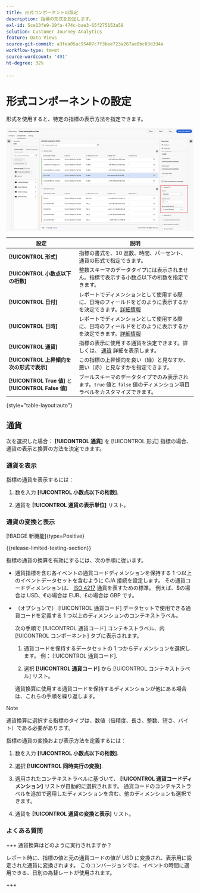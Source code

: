 ```yaml
---
title: 形式コンポーネントの設定
description: 指標の形式を設定します。
exl-id: 5ce13fe9-29fa-474c-bae3-65f275153a59
solution: Customer Journey Analytics
feature: Data Views
source-git-commit: a3fea05ac95407c7f3bee723a267ae0bc03d334a
workflow-type: tm+mt
source-wordcount: '491'
ht-degree: 32%

---
```


# 形式コンポーネントの設定

形式を使用すると、特定の指標の表示方法を指定できます。

![形式設定](../assets/format-settings.png)

| 設定 | 説明 |
| --- | --- |
| **[!UICONTROL 形式]** | 指標の書式を、10 進数、時間、パーセント、通貨の形式で指定できます。 |
| **[!UICONTROL 小数点以下の桁数]** | 整数スキーマのデータタイプには表示されません。指標で表示する小数点以下の桁数を指定できます。 |
| **[!UICONTROL 日付]** | レポートでディメンションとして使用する際に、日時のフィールドをどのように表示するかを決定できます。[詳細情報](../../use-cases/data-views/data-views-usecases.md#date-and-date-time-use-cases) |
| **[!UICONTROL 日時]** | レポートでディメンションとして使用する際に、日時のフィールドをどのように表示するかを決定できます。[詳細情報](../../use-cases/data-views/data-views-usecases.md#date-and-date-time-use-cases) |
| **[!UICONTROL 通貨]** | 指標の表示に使用する通貨を決定できます。詳しくは、 [通貨](#currency) 詳細を表示します。 |
| **[!UICONTROL 上昇傾向を次の形式で表示]** | この指標の上昇傾向を良い（緑）と見なすか、悪い（赤）と見なすかを指定できます。 |
| **[!UICONTROL True 値]** と **[!UICONTROL False 値]** | ブールスキーマのデータタイプでのみ表示されます。`true` 値と `false` 値のディメンション項目ラベルをカスタマイズできます。 |

{style="table-layout:auto"}


## 通貨

次を選択した場合： **[!UICONTROL 通貨]** を [!UICONTROL 形式] 指標の場合、通貨の表示と換算の方法を決定できます。

### 通貨を表示

指標の通貨を表示するには：

1. 数を入力 **[!UICONTROL 小数点以下の桁数]**.

2. 通貨を **[!UICONTROL 通貨の表示単位]** リスト。


### 通貨の変換と表示

[!BADGE 新機能]{type=Positive}

{{release-limited-testing-section}}

指標の通貨の換算を有効にするには、次の手順に従います。

- 通貨指標を含む各イベントの通貨コードディメンションを保持する 1 つ以上のイベントデータセットを含むように CJA 接続を設定します。 その通貨コードディメンションは、 [ISO 4217](https://www.iso.org/iso-4217-currency-codes.html) 通貨を表すための標準。 例えば、$の場合は USD、€の場合は EUR、£の場合は GBP です。

- （オプションで） [!UICONTROL 通貨コード] データセットで使用できる通貨コードを定義する 1 つ以上のディメンションのコンテキストラベル。

  次の手順で [!UICONTROL 通貨コード] コンテキストラベル、内 [!UICONTROL コンポーネント] タブに表示されます。

  <!--![Currency Context Label](../assets/currency-context-label.png)-->

   1. 通貨コードを保持するデータセットの 1 つからディメンションを選択します。 例： [!UICONTROL 通貨コード].

   2. 選択 **[!UICONTROL 通貨コード]** から [!UICONTROL コンテキストラベル] リスト。

  通貨換算に使用する通貨コードを保持するディメンションが他にある場合は、これらの手順を繰り返します。

>[!NOTE]
>
>通貨換算に選択する指標のタイプは、数値（倍精度、長さ、整数、短さ、バイト）である必要があります。


指標の通貨の変換および表示方法を定義するには：

1. 数を入力 **[!UICONTROL 小数点以下の桁数]**.

2. 選択 **[!UICONTROL 同時実行の変換]**.

3. 適用されたコンテキストラベルに基づいて、 **[!UICONTROL 通貨コードディメンション]** リストが自動的に選択されます。 通貨コードのコンテキストラベルを追加で適用したディメンションを含む、他のディメンションも選択できます。

4. 通貨を **[!UICONTROL 通貨の変換と表示]** リスト。

### よくある質問

+++ 通貨換算はどのように実行されますか？

レポート時に、指標の値と元の通貨コードの値が USD に変換され、表示用に設定された通貨に変換されます。 このコンバージョンでは、イベントの時間に適用できる、日別の為替レートが使用されます。

+++

